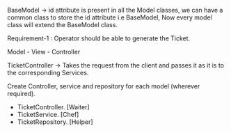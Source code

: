 

BaseModel -> id attribute is present in all the Model classes, we can
have a common class to store the id attribute i.e BaseModel, Now every model
class will extend the BaseModel class.


Requirement-1 : Operator should be able to generate the Ticket.

Model - View - Controller

TicketController -> Takes the request from the client and passes it
as it is to the corresponding Services.

Create Controller, service and repository for each model (wherever required).

- TicketController. [Waiter]
- TicketService.    [Chef]
- TicketRepository. [Helper]
